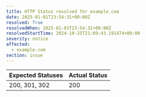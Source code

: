 ```yaml
---
title: HTTP Status resolved for example.com
date: 2025-01-01T23:54:31+00:00Z
resolved: True
resolvedWhen: 2025-01-01T23:54:31+00:00Z
resolvedStartTime: 2024-10-25T21:09:43.191474+00:00
severity: notice
affected:
  - example.com
section: issue
---
```


| Expected Statuses | Actual Status  |
|-------------------|----------------|
| 200, 301, 302 | 200 |
